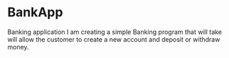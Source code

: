 # BankApp
Banking application
I am creating a simple Banking program that will take will allow the customer to create a new account and deposit or withdraw money.
